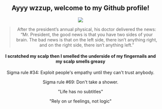 <div align="center">
  <h2>Ayyy wzzup, welcome to my Github profile!</h2>
  <img src="https://readme-typing-svg.herokuapp.com/?font=courier+new&color=0BF700&lines=You+are+what+you+eat,;eat+is+what+you+are.%20" />
  <blockquote>After the president’s annual physical, his doctor delivered the news: “Mr. President, the good news is that you have two sides of your brain. The bad news is that on the left side, there isn’t anything right, and on the right side, there isn’t anything left.”</blockquote>
  <h4>I scratched my scalp then I smelled the underside of my fingernails and my scalp smells greasy</h4>
  <div align="vertical">
  <h10>Sigma rule #34: Exploit people's empathy until they can't trust anybody.</h10>
  
  <h10>Sigma rule #69: Don't take a shower.</h10>
  
  <h11>"Life has no subtitles"</h11>
  
  <h11>"Rely on ur feelings, not logic"</h11>


